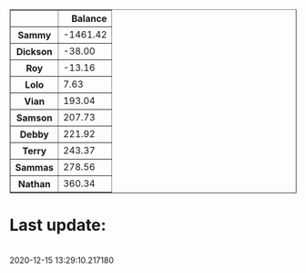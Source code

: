 <table border="1" class="dataframe">
  <thead>
    <tr style="text-align: right;">
      <th></th>
      <th>Balance</th>
    </tr>
  </thead>
  <tbody>
    <tr>
      <th>Sammy</th>
      <td>-1461.42</td>
    </tr>
    <tr>
      <th>Dickson</th>
      <td>-38.00</td>
    </tr>
    <tr>
      <th>Roy</th>
      <td>-13.16</td>
    </tr>
    <tr>
      <th>Lolo</th>
      <td>7.63</td>
    </tr>
    <tr>
      <th>Vian</th>
      <td>193.04</td>
    </tr>
    <tr>
      <th>Samson</th>
      <td>207.73</td>
    </tr>
    <tr>
      <th>Debby</th>
      <td>221.92</td>
    </tr>
    <tr>
      <th>Terry</th>
      <td>243.37</td>
    </tr>
    <tr>
      <th>Sammas</th>
      <td>278.56</td>
    </tr>
    <tr>
      <th>Nathan</th>
      <td>360.34</td>
    </tr>
  </tbody>
</table><H1>Last update:</h1><br>2020-12-15 13:29:10.217180